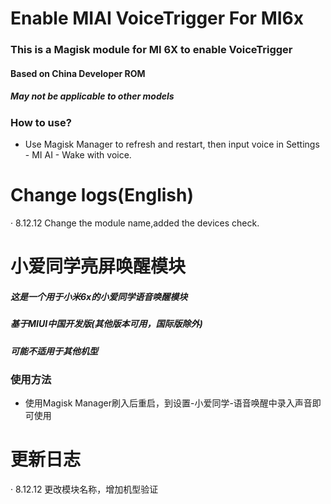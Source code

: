 # Enable MIAI VoiceTrigger For MI6x
### This is a Magisk module for MI 6X to enable VoiceTrigger

#### Based on China Developer ROM
##### May not be applicable to other models
### How to use?
* Use Magisk Manager to refresh and restart, then input voice in Settings - MI AI - Wake with voice.
# Change logs(English)
· 8.12.12 Change the module name,added the devices check.
# 小爱同学亮屏唤醒模块
##### 这是一个用于小米6x的小爱同学语音唤醒模块
##### 基于MIUI中国开发版(其他版本可用，国际版除外)
##### 可能不适用于其他机型
### 使用方法
* 使用Magisk Manager刷入后重启，到设置-小爱同学-语音唤醒中录入声音即可使用

# 更新日志
· 8.12.12 更改模块名称，增加机型验证

